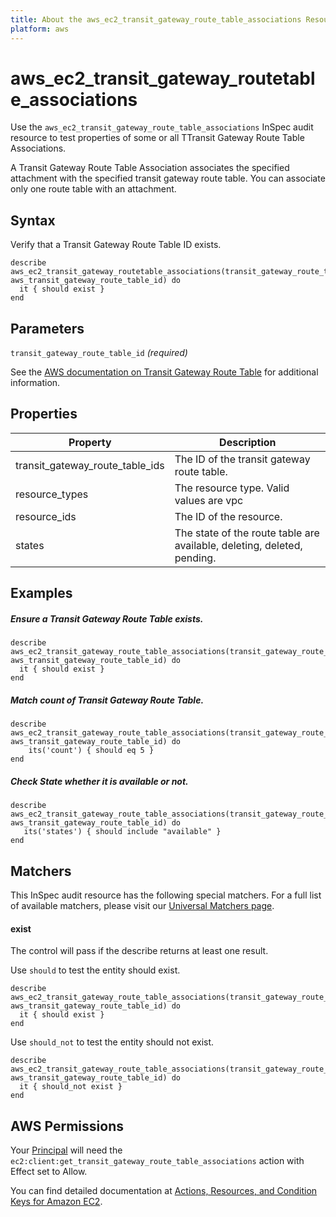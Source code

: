 ```yaml
---
title: About the aws_ec2_transit_gateway_route_table_associations Resource
platform: aws
---
```


# aws\_ec2\_transit\_gateway\_routetable\_associations

Use the `aws_ec2_transit_gateway_route_table_associations` InSpec audit resource to test properties of some or all TTransit Gateway Route Table Associations.

A Transit Gateway Route Table Association associates the specified attachment with the specified transit gateway route table. You can associate only one route table with an attachment.

## Syntax

Verify that a Transit Gateway Route Table ID exists.

    describe aws_ec2_transit_gateway_routetable_associations(transit_gateway_route_table_id: aws_transit_gateway_route_table_id) do
      it { should exist }
    end

## Parameters

`transit_gateway_route_table_id` _(required)_

See the [AWS documentation on Transit Gateway Route Table](https://docs.aws.amazon.com/AWSCloudFormation/latest/UserGuide/aws-resource-ec2-transitgatewayroutetableassociation.html) for additional information.

## Properties

| Property | Description|
| --- | --- |
| transit_gateway_route_table_ids | The ID of the transit gateway route table. |
| resource_types | The resource type. Valid values are vpc | vpn | direct-connect-gateway | peering | connect. |
| resource_ids | The ID of the resource. |
| states | The state of the route table are available, deleting, deleted, pending. |

## Examples

##### Ensure a Transit Gateway Route Table exists.
    describe aws_ec2_transit_gateway_route_table_associations(transit_gateway_route_table_id: aws_transit_gateway_route_table_id) do
      it { should exist }
    end

##### Match count of Transit Gateway Route Table.
    describe aws_ec2_transit_gateway_route_table_associations(transit_gateway_route_table_id: aws_transit_gateway_route_table_id) do
        its('count') { should eq 5 }
    end

##### Check State whether it is available or not.
    describe aws_ec2_transit_gateway_route_table_associations(transit_gateway_route_table_id: aws_transit_gateway_route_table_id) do
       its('states') { should include "available" }
    end

## Matchers

This InSpec audit resource has the following special matchers. For a full list of available matchers, please visit our [Universal Matchers page](https://www.inspec.io/docs/reference/matchers/).

#### exist

The control will pass if the describe returns at least one result.

Use `should` to test the entity should exist.

    describe aws_ec2_transit_gateway_route_table_associations(transit_gateway_route_table_id: aws_transit_gateway_route_table_id) do
      it { should exist }
    end

Use `should_not` to test the entity should not exist.

    describe aws_ec2_transit_gateway_route_table_associations(transit_gateway_route_table_id: aws_transit_gateway_route_table_id) do
      it { should_not exist }
    end

## AWS Permissions

Your [Principal](https://docs.aws.amazon.com/IAM/latest/UserGuide/intro-structure.html#intro-structure-principal) will need the `ec2:client:get_transit_gateway_route_table_associations` action with Effect set to Allow.

You can find detailed documentation at [Actions, Resources, and Condition Keys for Amazon EC2](https://docs.aws.amazon.com/IAM/latest/UserGuide/list_amazonec2.html).
